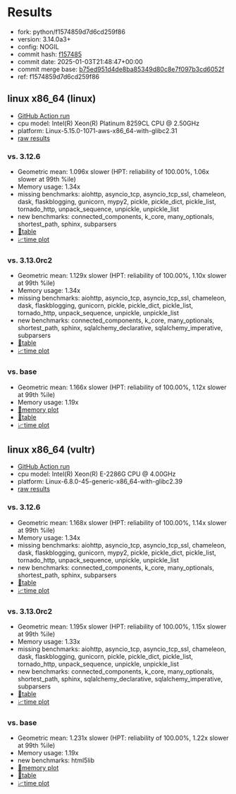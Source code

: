 # Results

- fork: python/f1574859d7d6cd259f86
- version: 3.14.0a3+
- config: NOGIL
- commit hash: [f157485](https://github.com/python/cpython/commit/f157485)
- commit date: 2025-01-03T21:48:47+00:00
- commit merge base: [b75ed951d4de8ba85349d80c8e7f097b3cd6052f](https://github.com/python/cpython/commit/b75ed951d4de8ba85349d80c8e7f097b3cd6052f)
- ref: f1574859d7d6cd259f86

## linux x86_64 (linux)

- [GitHub Action run](https://github.com/facebookexperimental/free-threading-benchmarking/actions/runs/12605737751)
- cpu model: Intel(R) Xeon(R) Platinum 8259CL CPU @ 2.50GHz
- platform: Linux-5.15.0-1071-aws-x86_64-with-glibc2.31
- [raw results](bm-20250103-linux-x86_64-python-f1574859d7d6cd259f86-3.14.0a3%2B-f157485.json)

### vs. 3.12.6

- Geometric mean: 1.096x slower (HPT: reliability of 100.00%, 1.06x slower at 99th %ile)
- Memory usage: 1.34x
- missing benchmarks: aiohttp, asyncio_tcp, asyncio_tcp_ssl, chameleon, dask, flaskblogging, gunicorn, mypy2, pickle, pickle_dict, pickle_list, tornado_http, unpack_sequence, unpickle, unpickle_list
- new benchmarks: connected_components, k_core, many_optionals, shortest_path, sphinx, subparsers
- [📄table](bm-20250103-linux-x86_64-python-f1574859d7d6cd259f86-3.14.0a3%2B-f157485-vs-3.12.6.md)
- [📈time plot](bm-20250103-linux-x86_64-python-f1574859d7d6cd259f86-3.14.0a3%2B-f157485-vs-3.12.6.svg)

### vs. 3.13.0rc2

- Geometric mean: 1.129x slower (HPT: reliability of 100.00%, 1.10x slower at 99th %ile)
- Memory usage: 1.34x
- missing benchmarks: aiohttp, asyncio_tcp, asyncio_tcp_ssl, chameleon, dask, flaskblogging, gunicorn, pickle, pickle_dict, pickle_list, tornado_http, unpack_sequence, unpickle, unpickle_list
- new benchmarks: connected_components, k_core, many_optionals, shortest_path, sphinx, sqlalchemy_declarative, sqlalchemy_imperative, subparsers
- [📄table](bm-20250103-linux-x86_64-python-f1574859d7d6cd259f86-3.14.0a3%2B-f157485-vs-3.13.0rc2.md)
- [📈time plot](bm-20250103-linux-x86_64-python-f1574859d7d6cd259f86-3.14.0a3%2B-f157485-vs-3.13.0rc2.svg)

### vs. base

- Geometric mean: 1.166x slower (HPT: reliability of 100.00%, 1.12x slower at 99th %ile)
- Memory usage: 1.19x
- [🧠memory plot](bm-20250103-linux-x86_64-python-f1574859d7d6cd259f86-3.14.0a3%2B-f157485-vs-base-mem.svg)
- [📄table](bm-20250103-linux-x86_64-python-f1574859d7d6cd259f86-3.14.0a3%2B-f157485-vs-base.md)
- [📈time plot](bm-20250103-linux-x86_64-python-f1574859d7d6cd259f86-3.14.0a3%2B-f157485-vs-base.svg)

## linux x86_64 (vultr)

- [GitHub Action run](https://github.com/facebookexperimental/free-threading-benchmarking/actions/runs/12604534528)
- cpu model: Intel(R) Xeon(R) E-2286G CPU @ 4.00GHz
- platform: Linux-6.8.0-45-generic-x86_64-with-glibc2.39
- [raw results](bm-20250103-vultr-x86_64-python-f1574859d7d6cd259f86-3.14.0a3%2B-f157485.json)

### vs. 3.12.6

- Geometric mean: 1.168x slower (HPT: reliability of 100.00%, 1.14x slower at 99th %ile)
- Memory usage: 1.34x
- missing benchmarks: aiohttp, asyncio_tcp, asyncio_tcp_ssl, chameleon, dask, flaskblogging, gunicorn, mypy2, pickle, pickle_dict, pickle_list, tornado_http, unpack_sequence, unpickle, unpickle_list
- new benchmarks: connected_components, k_core, many_optionals, shortest_path, sphinx, subparsers
- [📄table](bm-20250103-vultr-x86_64-python-f1574859d7d6cd259f86-3.14.0a3%2B-f157485-vs-3.12.6.md)
- [📈time plot](bm-20250103-vultr-x86_64-python-f1574859d7d6cd259f86-3.14.0a3%2B-f157485-vs-3.12.6.svg)

### vs. 3.13.0rc2

- Geometric mean: 1.195x slower (HPT: reliability of 100.00%, 1.15x slower at 99th %ile)
- Memory usage: 1.33x
- missing benchmarks: aiohttp, asyncio_tcp, asyncio_tcp_ssl, chameleon, dask, flaskblogging, gunicorn, pickle, pickle_dict, pickle_list, tornado_http, unpack_sequence, unpickle, unpickle_list
- new benchmarks: connected_components, k_core, many_optionals, shortest_path, sphinx, sqlalchemy_declarative, sqlalchemy_imperative, subparsers
- [📄table](bm-20250103-vultr-x86_64-python-f1574859d7d6cd259f86-3.14.0a3%2B-f157485-vs-3.13.0rc2.md)
- [📈time plot](bm-20250103-vultr-x86_64-python-f1574859d7d6cd259f86-3.14.0a3%2B-f157485-vs-3.13.0rc2.svg)

### vs. base

- Geometric mean: 1.231x slower (HPT: reliability of 100.00%, 1.22x slower at 99th %ile)
- Memory usage: 1.19x
- new benchmarks: html5lib
- [🧠memory plot](bm-20250103-vultr-x86_64-python-f1574859d7d6cd259f86-3.14.0a3%2B-f157485-vs-base-mem.svg)
- [📄table](bm-20250103-vultr-x86_64-python-f1574859d7d6cd259f86-3.14.0a3%2B-f157485-vs-base.md)
- [📈time plot](bm-20250103-vultr-x86_64-python-f1574859d7d6cd259f86-3.14.0a3%2B-f157485-vs-base.svg)

